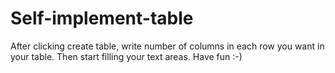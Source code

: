 # Self-implement-table

After clicking create table, write number of columns in each row you want in your table. Then start filling your text areas. Have fun :-)
